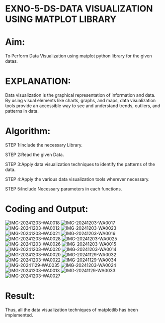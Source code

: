 # EXNO-5-DS-DATA VISUALIZATION USING MATPLOT LIBRARY

# Aim:
  To Perform Data Visualization using matplot python library for the given datas.

# EXPLANATION:
Data visualization is the graphical representation of information and data. By using visual elements like charts, graphs, and maps, data visualization tools provide an accessible way to see and understand trends, outliers, and patterns in data.

# Algorithm:
STEP 1:Include the necessary Library.

STEP 2:Read the given Data.

STEP 3:Apply data visualization techniques to identify the patterns of the data.

STEP 4:Apply the various data visualization tools wherever necessary.

STEP 5:Include Necessary parameters in each functions.

# Coding and Output:
 ![IMG-20241203-WA0018](https://github.com/user-attachments/assets/db0e3ea9-ebd6-4682-9b29-55252c9f7d35)
![IMG-20241203-WA0017](https://github.com/user-attachments/assets/db4a163f-73da-4091-8504-de1105f6b7f4)
![IMG-20241203-WA0012](https://github.com/user-attachments/assets/5a1f478a-e5c4-4b28-90b7-2f5e3066ccfd)
![IMG-20241203-WA0023](https://github.com/user-attachments/assets/56dea99e-6924-4c4d-9340-81a57e784aee)
![IMG-20241203-WA0021](https://github.com/user-attachments/assets/5cc44525-31b2-4b9c-bba6-46227303aabb)
![IMG-20241203-WA0016](https://github.com/user-attachments/assets/3d5b8218-39bf-4ebc-b5d7-58e58ff5f6fc)
![IMG-20241203-WA0028](https://github.com/user-attachments/assets/eef8e1bb-772f-4811-a4f4-5c88c6536bcd)
![IMG-20241203-WA0025](https://github.com/user-attachments/assets/fbe794cc-a2cf-4bbd-95b8-09850e41aa42)
![IMG-20241203-WA0026](https://github.com/user-attachments/assets/c4c2ee5f-d7c2-4a40-9552-6f3c7216f25b)
![IMG-20241203-WA0015](https://github.com/user-attachments/assets/2c64c282-2d5b-42c5-8662-8b68cf60803e)
![IMG-20241203-WA0020](https://github.com/user-attachments/assets/ac7a59ea-d6e9-4666-bebf-5b2f9fd82996)
![IMG-20241203-WA0014](https://github.com/user-attachments/assets/52e2f037-caf6-4202-aac3-f970b9e2fad4)
![IMG-20241203-WA0020](https://github.com/user-attachments/assets/04ec3fd6-2d4c-4e58-bfbb-68f01913372e)
![IMG-20241129-WA0032](https://github.com/user-attachments/assets/88359726-80bc-4ae9-9d5d-f2934013627a)
![IMG-20241203-WA0022](https://github.com/user-attachments/assets/e9781d31-d21e-4b52-9fcf-9960fcaff3db)
![IMG-20241129-WA0034](https://github.com/user-attachments/assets/b50f5daf-2e07-4f96-a3ce-4a79d105b5b5)
![IMG-20241129-WA0035](https://github.com/user-attachments/assets/ad0432f8-07a3-427c-99f8-263f0f812ef7)
![IMG-20241203-WA0024](https://github.com/user-attachments/assets/be2d18b2-ef70-4ed2-8819-901e6be796db)
![IMG-20241203-WA0013](https://github.com/user-attachments/assets/1c4b1f70-6790-423d-9efd-4695fcd3539b)
![IMG-20241129-WA0033](https://github.com/user-attachments/assets/2181849c-e13d-4613-8386-40ea951c05d7)
![IMG-20241203-WA0027](https://github.com/user-attachments/assets/360ff460-bd56-43fe-beb8-d44e6de6cf85)


# Result:
 Thus, all the data visualization techniques of matplotlib has been implemented.

